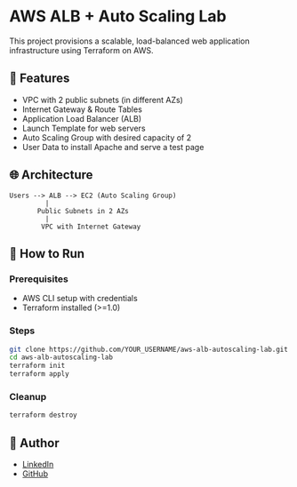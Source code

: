 # AWS ALB + Auto Scaling Lab

This project provisions a scalable, load-balanced web application infrastructure using Terraform on AWS.

## 🚀 Features

- VPC with 2 public subnets (in different AZs)
- Internet Gateway & Route Tables
- Application Load Balancer (ALB)
- Launch Template for web servers
- Auto Scaling Group with desired capacity of 2
- User Data to install Apache and serve a test page

## 🌐 Architecture

```
Users --> ALB --> EC2 (Auto Scaling Group)
         |
       Public Subnets in 2 AZs
         |
        VPC with Internet Gateway
```

## 🧰 How to Run

### Prerequisites
- AWS CLI setup with credentials
- Terraform installed (>=1.0)

### Steps
```bash
git clone https://github.com/YOUR_USERNAME/aws-alb-autoscaling-lab.git
cd aws-alb-autoscaling-lab
terraform init
terraform apply
```

### Cleanup
```bash
terraform destroy
```

## 📌 Author
- [LinkedIn](https://linkedin.com/in/your-profile)
- [GitHub](https://github.com/YOUR_USERNAME)